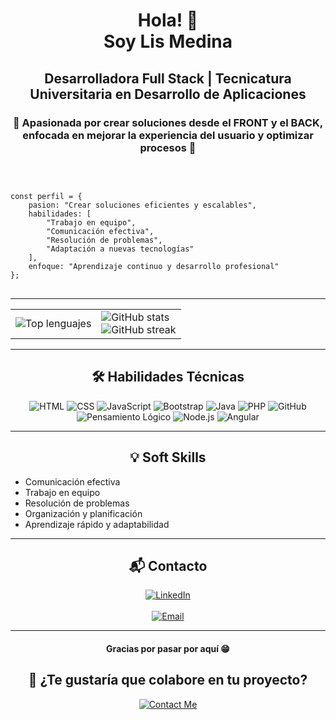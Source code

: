 <h1 align="center">Hola! 👋<br />Soy Lis Medina</h1>
<h2 align="center">Desarrolladora Full Stack | Tecnicatura Universitaria en Desarrollo de Aplicaciones</h2>
<h3 align="center">🎯 Apasionada por crear soluciones desde el FRONT y el BACK, enfocada en mejorar la experiencia del usuario y optimizar procesos 🚀</h3>
<br />

<pre>
<code class="language-javascript">
const perfil = {
    pasion: "Crear soluciones eficientes y escalables",
    habilidades: [
        "Trabajo en equipo",
        "Comunicación efectiva",
        "Resolución de problemas",
        "Adaptación a nuevas tecnologías"
    ],
    enfoque: "Aprendizaje continuo y desarrollo profesional"
};
</code>
</pre>

<hr />

<table>
<tr>
<td>
<img src="https://github-readme-stats.vercel.app/api/top-langs?username=mlmedina92&show_icons=true&theme=dark&locale=es&layout=compact" alt="Top lenguajes" />
</td>
<td>
<img src="https://github-readme-stats.vercel.app/api?username=mlmedina92&show_icons=true&theme=highcontrast&title_color=cfd147&locale=es" alt="GitHub stats" />
<br/>
<img src="https://github-readme-streak-stats.herokuapp.com/?user=mlmedina92&theme=dark" alt="GitHub streak" />
</td>
</tr>
</table>


<hr />

<h2 align="center">🛠 Habilidades Técnicas</h2>
<p align="center">
<img src="https://img.shields.io/badge/-HTML-05122A?style=flat&logo=HTML5" alt="HTML" />
<img src="https://img.shields.io/badge/-CSS-05122A?style=flat&logo=CSS3&logoColor=1572B6" alt="CSS" />
<img src="https://img.shields.io/badge/-JavaScript-05122A?style=flat&logo=javascript" alt="JavaScript" />
<img src="https://img.shields.io/badge/-Bootstrap-05122A?style=flat&logo=bootstrap&logoColor=563D7C" alt="Bootstrap" />
<img src="https://img.shields.io/badge/-Java-05122A?style=flat&logo=java&logoColor=007396" alt="Java" />
<img src="https://img.shields.io/badge/-PHP-05122A?style=flat&logo=php&logoColor=777BB4" alt="PHP" />
<img src="https://img.shields.io/badge/-GitHub-181717?style=flat-square&logo=github" alt="GitHub" />
<img src="https://img.shields.io/badge/-Pensamiento%20Lógico-05122A?style=flat&logo=brain&logoColor=F7DF1E" alt="Pensamiento Lógico" />
<img src="https://img.shields.io/badge/-Node.js-05122A?style=flat&logo=node.js" alt="Node.js" />
<img src="https://img.shields.io/badge/-Angular-DD0031?style=flat&logo=angular&logoColor=white" alt="Angular" />
</p>

<hr/>

<h2 align="center">💡 Soft Skills</h2>
<ul>
<li>Comunicación efectiva</li>
<li>Trabajo en equipo</li>
<li>Resolución de problemas</li>
<li>Organización y planificación</li>
<li>Aprendizaje rápido y adaptabilidad</li>
</ul>

<hr />

<h2 align="center">📬 Contacto</h2>
<p align="center">
  <a href="https://linkedin.com/in/lis-medina/" target="_blank">
    <img src="https://img.shields.io/badge/LinkedIn-mlmedina-blue?style=for-the-badge&logo=linkedin&logoColor=white" alt="LinkedIn" />
  </a>
  <br /><br />
  <a href="mailto:lm30540@gmail.com">
    <img src="https://img.shields.io/badge/Email-lm30540@gmail.com-D14836?style=for-the-badge&logo=gmail&logoColor=white" alt="Email" />
  </a>
</p>
<hr />




<h4 align="center">Gracias por pasar por aquí 😁</h4>
<h2 align="center">🚀 ¿Te gustaría que colabore en tu proyecto?</h2>
<p align="center">
  <a href="mailto:lm30540@gmail.com">
    <img src="https://img.shields.io/badge/-Contáctame-008CFF?style=for-the-badge&logo=gmail&logoColor=white" alt="Contact Me"/>
  </a>
</p>

